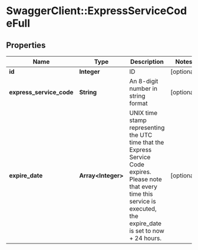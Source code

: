# SwaggerClient::ExpressServiceCodeFull

## Properties
Name | Type | Description | Notes
------------ | ------------- | ------------- | -------------
**id** | **Integer** | ID | [optional] 
**express_service_code** | **String** | An 8-digit number in string format | [optional] 
**expire_date** | **Array&lt;Integer&gt;** | UNIX time stamp representing the UTC time that the Express Service Code expires. Please note that every time this service is executed, the expire_date is set to now + 24 hours. | [optional] 


